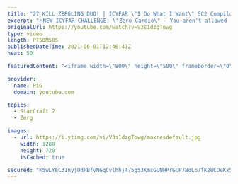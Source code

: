```yaml
---
title: "27 KILL ZERGLING DUO! | ICYFAR \"I Do What I Want\" SC2 Compilation"
excerpt: "🔥NEW ICYFAR CHALLENGE: \"Zero Cardio\" - You aren't allowed to go past 30 workers. Send submissions to eonblu95@gmail.com as attachment AND only ICYFAR as the subject. Max 1 replay per person. Latest submission is on the 6th February.  In this week’s episode of I Cast Your Freakin Awesome Replays (ICYFAR)"
originalUrl: https://youtube.com/watch?v=V3s1dzgTowg
type: video
length: PT58M58S
publishedDateTime: 2021-06-01T12:46:41Z
heat: 50

featuredContent: "<iframe width=\"800\" height=\"500\" frameborder=\"0\" src=\"https://www.youtube.com/embed/V3s1dzgTowg\" allow=\"accelerometer; autoplay; encrypted-media; gyroscope; picture-in-picture\" allowfullscreen></iframe>"

provider:
  name: PiG
  domain: youtube.com

topics:
  - StarCraft 2
  - Zerg

images:
  - url: https://i.ytimg.com/vi/V3s1dzgTowg/maxresdefault.jpg
    width: 1280
    height: 720
    isCached: true

secured: "K5wLYEC3InyjOdPBfvNGqCvlhhj475g53KmcGUNHPrGCP7BoLo7fK2WCDeKx5KNZqXTh4FJygUvXgKt7vhIVOMgXdWaijNWOJwMtFnj0BLe5+hIYomgDjiFYqCTVIJZDLX7Fiw8UJa5S2YICktua28ALkiepQfiV6ERFje/T+pWzjb5jVIObk080ULpMpL6/GcWKaq92x2lEnqfxIA3AG8D6V0/hJ+KtkQNWsQkEDZIQYi/EgaiHAQTd62R04F2/ajsZoLkKPxH27FL0qCs4X8k02VnLWkfe/6wTkopdxWKsmq7jCFW3J6VUrSm9pTHJGi/ajgcURiwM77PSRc8HkuMaLWufxMhJi9sQmhzYy3rRNpXo+f3Ud0PKpyMo5P2Z5irrr7XjndtXtKjbVvwsjVnOklWfdvhi+PNLvfnGuGw=;xhmMsY6GTTLyYbF/TVG6iw=="
---
```


